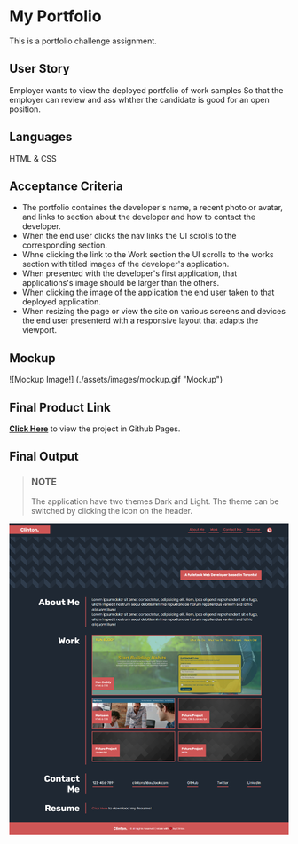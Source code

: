 # My Portfolio
This is a portfolio challenge assignment.

## User Story
Employer wants to view the deployed portfolio of work samples So that the employer can review and ass whther the candidate is good for an open position. 

## Languages
HTML & CSS

## Acceptance Criteria
- The portfolio containes the developer's name, a recent photo or avatar, and links to section about the developer and how to contact the developer. 
- When the end user clicks the nav links the UI scrolls to the corresponding section. 
- Whne clicking the link to the Work section the UI scrolls to the works section with titled images of the developer's application. 
- When presented with the developer's first application, that applications's image should be larger than the others. 
- When clicking the image of the application the end user taken to that deployed application. 
- When resizing the page or view the site on various screens and devices the end user presenterd with a responsive layout that adapts the viewport. 

## Mockup
![Mockup Image!] (./assets/images/mockup.gif "Mockup")

## Final Product Link
[**Click Here**](https://pravton.github.io/portfolio-challenge/) to view the project in Github Pages.

## Final Output
>### NOTE
>The application have two themes Dark and Light. The theme can be switched by clicking the icon on the header.

![Final Output Of The Website](./assets/images/final-product.png "Final Output Of The Website")